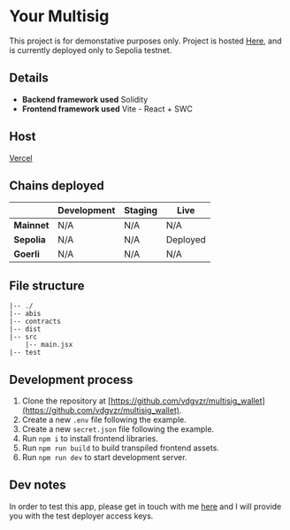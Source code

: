 # Your Multisig

This project is for demonstative purposes only. Project is hosted [Here](https://multisig-wallet-eta.vercel.app/),
and is currently deployed only to Sepolia testnet.

## Details

- **Backend framework used** Solidity
- **Frontend framework used** Vite - React + SWC

## Host

[Vercel](https://multisig-wallet-eta.vercel.app/)

## Chains deployed

|             | Development | Staging | Live     |
| ----------- | ----------- | ------- | -------- |
| **Mainnet** | N/A         | N/A     | N/A      |
| **Sepolia** | N/A         | N/A     | Deployed |
| **Goerli**  | N/A         | N/A     | N/A      |

## File structure

```
|-- ./
|-- abis
|-- contracts
|-- dist
|-- src
    |-- main.jsx
|-- test
```

## Development process

1. Clone the repository at [https://github.com/vdgvzr/multisig_wallet](https://github.com/vdgvzr/multisig_wallet).
2. Create a new `.env` file following the example.
3. Create a new `secret.json` file following the example.
4. Run `npm i` to install frontend libraries.
5. Run `npm run build` to build transpiled frontend assets.
6. Run `npm run dev` to start development server.

## Dev notes

In order to test this app, please get in touch with me [here](https://www.shaunlindsley.dev/) and I will provide you with the test deployer access keys.

